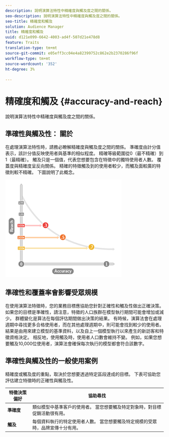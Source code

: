 ```yaml
---
description: 說明演算法特性中精確度與觸及度之間的關係。
seo-description: 說明演算法特性中精確度與觸及度之間的關係。
seo-title: 精確度和觸及
solution: Audience Manager
title: 精確度和觸及
uuid: d121e099-6642-4003-ad4f-507d21e478d8
feature: Traits
translation-type: tm+mt
source-git-commit: e05eff3cc04e4a82399752c862e2b2370286f96f
workflow-type: tm+mt
source-wordcount: '352'
ht-degree: 3%

---
```



# 精確度和觸及 {#accuracy-and-reach}

說明演算法特性中精確度與觸及度之間的關係。

<!-- c_accuracy_reach.xml -->

## 準確性與觸及性： 關於

在處理演算法特性時，請務必瞭解精確度與觸及度之間的關係。 準確度由計分值表示，該計分值反映使用者與基準的相似程度。 精確等級範圍從0（最不精確）到1（最精確）。 觸及只是一個值，代表您想要包含在特徵中的獨特使用者人數。 覆蓋度與精確度呈反向關係。 精確的特徵觸及到的使用者較少，而觸及面較廣的特徵則較不精確。 下圖說明了此概念。

![](assets/Reach_v_Accuracy.png)

## 準確性和覆蓋率會影響受眾規模

在使用演算法特徵時，您的業務目標應協助您針對正確性和觸及性做出正確決策。 如果您的目標是準確性，請注意，特徵的人口族群在模型執行期間可能會增加或減少。 群體變化是算法在每個評估期間做出決策的結果。 有時候，演算法會在處理週期中尋找更多合格使用者，而在其他處理週期中，則可能會找到較少的使用者。 結果是由用來建立模型的基準資料，以及自上一個模型執行以來產生的新訪客和特徵資格決定。 相反地，使用觸及時，使用者人口數會維持不變。 例如，如果您想要觸及10,000位使用者，演算法會確保每次執行的模型都會符合該數字。

## 準確性與觸及性的一般使用案例

精確度或觸及度的重點，取決於您想要透過特定區段達成的目標。 下表可協助您評估建立特徵時的正確性與觸及性。

| 特徵決策偏好 | 協助尋找 |
|---|---|
| **準確度** | 類似模型中基準客戶的使用者。 當您想要觸及特定對象時，對目標促銷活動很有用。 |
| **觸及** | 每個資料執行的特定使用者人數。 當您想要觸及特定規模的受眾時，品牌宣傳十分有用。 |